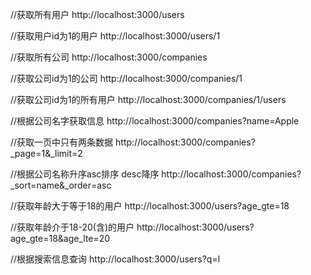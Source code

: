 //获取所有用户
http://localhost:3000/users

//获取用户id为1的用户
http://localhost:3000/users/1

//获取所有公司
http://localhost:3000/companies

//获取公司id为1的公司
http://localhost:3000/companies/1

//获取公司id为1的所有用户
http://localhost:3000/companies/1/users

//根据公司名字获取信息
http://localhost:3000/companies?name=Apple

//获取一页中只有两条数据
http://localhost:3000/companies?_page=1&_limit=2

//根据公司名称升序asc排序 desc降序
http://localhost:3000/companies?_sort=name&_order=asc

//获取年龄大于等于18的用户
http://localhost:3000/users?age_gte=18

//获取年龄介于18-20(含)的用户
http://localhost:3000/users?age_gte=18&age_lte=20

//根据搜索信息查询
http://localhost:3000/users?q=l
